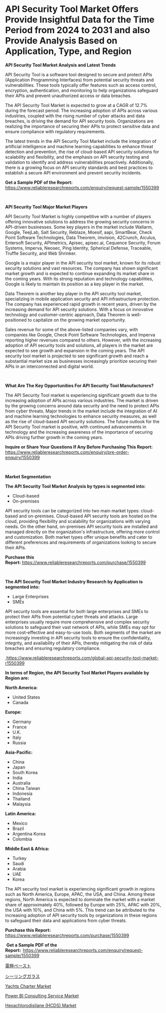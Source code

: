 <p><h1>API Security Tool Market Offers Provide Insightful Data for the Time Period from 2024 to 2031 and also Provide Analysis Based on Application, Type, and Region</h1></p><p><strong>API Security Tool Market Analysis and Latest Trends</strong></p>
<p><p>API Security Tool is a software tool designed to secure and protect APIs (Application Programming Interfaces) from potential security threats and vulnerabilities. These tools typically offer features such as access control, encryption, authentication, and monitoring to help organizations safeguard their APIs and prevent unauthorized access or data breaches.</p><p>The API Security Tool Market is expected to grow at a CAGR of 12.7% during the forecast period. The increasing adoption of APIs across various industries, coupled with the rising number of cyber attacks and data breaches, is driving the demand for API security tools. Organizations are realizing the importance of securing their APIs to protect sensitive data and ensure compliance with regulatory requirements.</p><p>The latest trends in the API Security Tool Market include the integration of artificial intelligence and machine learning capabilities to enhance threat detection and prevention, the rise of cloud-based API security solutions for scalability and flexibility, and the emphasis on API security testing and validation to identify and address vulnerabilities proactively. Additionally, there is a growing focus on API security standards and best practices to establish a secure API environment and prevent security incidents.</p></p>
<p><strong>Get a Sample PDF of the Report:&nbsp;</strong> <a href="https://www.reliableresearchreports.com/enquiry/request-sample/1550399">https://www.reliableresearchreports.com/enquiry/request-sample/1550399</a></p>
<p>&nbsp;</p>
<p><strong>API Security Tool Major Market Players</strong></p>
<p><p>API Security Tool Market is highly competitive with a number of players offering innovative solutions to address the growing security concerns in API-driven businesses. Some key players in the market include Wallarm, Google, TeejLab, Salt Security, Reblaze, Moesif, aapi, SmartBear, Check Point Software Technologies, Data Theorem, imvision, 42Crunch, Aiculus, Entersoft Security, APImetrics, Apisec, apisec.ai, Cequence Security, Forum Systems, Imperva, Neosec, Ping Identity, Spherical Defense, Traceable, Truffle Security, and Web Shrinker.</p><p>Google is a major player in the API security tool market, known for its robust security solutions and vast resources. The company has shown significant market growth and is expected to continue expanding its market share in the coming years. With its strong reputation and technology capabilities, Google is likely to maintain its position as a key player in the market.</p><p>Data Theorem is another key player in the API security tool market, specializing in mobile application security and API infrastructure protection. The company has experienced rapid growth in recent years, driven by the increasing demand for API security solutions. With a focus on innovative technology and customer-centric approach, Data Theorem is well-positioned to capitalize on the growing market opportunity.</p><p>Sales revenue for some of the above-listed companies vary, with companies like Google, Check Point Software Technologies, and Imperva reporting higher revenues compared to others. However, with the increasing adoption of API security tools and solutions, all players in the market are expected to see growth and expansion in the coming years. The API security tool market is projected to see significant growth and reach a substantial market size as businesses increasingly prioritize securing their APIs in an interconnected and digital world.</p></p>
<p>&nbsp;</p>
<p><strong>What Are The Key Opportunities For API Security Tool Manufacturers?</strong></p>
<p><p>The API Security Tool market is experiencing significant growth due to the increasing adoption of APIs across various industries. The market is driven by the growing concerns around data security and the need to protect APIs from cyber threats. Major trends in the market include the integration of AI and machine learning technologies to enhance security measures, as well as the rise of cloud-based API security solutions. The future outlook for the API Security Tool market is positive, with continued advancements in technology and the increasing awareness of the importance of securing APIs driving further growth in the coming years.</p></p>
<p><strong>Inquire or Share Your Questions If Any Before Purchasing This Report:</strong> <a href="https://www.reliableresearchreports.com/enquiry/pre-order-enquiry/1550399">https://www.reliableresearchreports.com/enquiry/pre-order-enquiry/1550399</a></p>
<p>&nbsp;</p>
<p><strong>Market Segmentation</strong></p>
<p><strong>The API Security Tool Market Analysis by types is segmented into:</strong></p>
<p><ul><li>Cloud-based</li><li>On-premises</li></ul></p>
<p><p>API security tools can be categorized into two main market types: cloud-based and on-premises. Cloud-based API security tools are hosted on the cloud, providing flexibility and scalability for organizations with varying needs. On the other hand, on-premises API security tools are installed and managed directly on the organization's infrastructure, offering more control and customization. Both market types offer unique benefits and cater to different preferences and requirements of organizations looking to secure their APIs.</p></p>
<p><strong>Purchase this Report:&nbsp;</strong><a href="https://www.reliableresearchreports.com/purchase/1550399">https://www.reliableresearchreports.com/purchase/1550399</a></p>
<p>&nbsp;</p>
<p><strong>The API Security Tool Market Industry Research by Application is segmented into:</strong></p>
<p><ul><li>Large Enterprises</li><li>SMEs</li></ul></p>
<p><p>API security tools are essential for both large enterprises and SMEs to protect their APIs from potential cyber threats and attacks. Large enterprises usually require more comprehensive and complex security solutions to safeguard their vast network of APIs, while SMEs may opt for more cost-effective and easy-to-use tools. Both segments of the market are increasingly investing in API security tools to ensure the confidentiality, integrity, and availability of their APIs, thereby mitigating the risk of data breaches and ensuring regulatory compliance.</p></p>
<p><a href="https://www.reliableresearchreports.com/global-api-security-tool-market-r1550399">&nbsp;https://www.reliableresearchreports.com/global-api-security-tool-market-r1550399</a></p>
<p><strong>In terms of Region, the API Security Tool Market Players available by Region are:</strong></p>
<p>
    <p> <strong> North America: </strong>
        <ul>
            <li>United States</li>
            <li>Canada</li>
        </ul>
        </p> 
    <p> <strong> Europe: </strong>
        <ul>
            <li>Germany</li>
            <li>France</li>
            <li>U.K.</li>
            <li>Italy</li>
            <li>Russia</li>
        </ul>
        </p> 
    <p> <strong> Asia-Pacific: </strong>
        <ul>
            <li>China</li>
            <li>Japan</li>
            <li>South Korea</li>
            <li>India</li>
            <li>Australia</li>
            <li>China Taiwan</li>
            <li>Indonesia</li>
            <li>Thailand</li>
            <li>Malaysia</li>
        </ul>
        </p> 
    <p> <strong> Latin America: </strong>
        <ul>
            <li>Mexico</li>
            <li>Brazil</li>
            <li>Argentina Korea</li>
            <li>Colombia</li>
        </ul>
        </p> 
    <p> <strong> Middle East & Africa: </strong>
        <ul>
            <li>Turkey</li>
            <li>Saudi</li>
            <li>Arabia</li>
            <li>UAE</li>
            <li>Korea</li>
        </ul>
    </p>
    </p>
<p><p>The API security tool market is experiencing significant growth in regions such as North America, Europe, APAC, the USA, and China. Among these regions, North America is expected to dominate the market with a market share of approximately 40%, followed by Europe with 25%, APAC with 20%, the USA with 10%, and China with 5%. This trend can be attributed to the increasing adoption of API security tools by organizations in these regions to safeguard their data and applications from cyber threats.</p></p>
<p><strong>Purchase this Report: </strong><a href="https://www.reliableresearchreports.com/purchase/1550399">https://www.reliableresearchreports.com/purchase/1550399</a></p>
<p>&nbsp;<strong>Get a Sample PDF of the Report:&nbsp;&nbsp;</strong><a href="https://www.reliableresearchreports.com/enquiry/request-sample/1550399">https://www.reliableresearchreports.com/enquiry/request-sample/1550399</a></p>
<p><strong></strong></p>
<p><p><a href="https://github.com/leigh4852023/Market-Research-Report-List-1/blob/main/931122459675.md">電極ペースト</a></p><p><a href="https://github.com/alyle7648/Market-Research-Report-List-1/blob/main/876640959674.md">シーリングガラス</a></p><p><a href="https://github.com/ruddyyedelwadw/Market-Research-Report-List-2/blob/main/yachts-charter-market.md">Yachts Charter Market</a></p><p><a href="https://github.com/lorenzaSchmeler/Market-Research-Report-List-1/blob/main/power-bi-consulting-service-market.md">Power BI Consulting Service Market</a></p><p><a href="https://issuu.com/reportprime-2/docs/hexachlorodisilane-hcds-market-size-2030.pptx">Hexachlorodisilane (HCDS) Market</a></p></p>